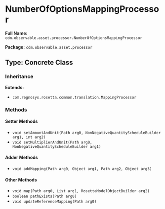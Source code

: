 # NumberOfOptionsMappingProcessor

**Full Name:** `cdm.observable.asset.processor.NumberOfOptionsMappingProcessor`

**Package:** `cdm.observable.asset.processor`

## Type: Concrete Class

### Inheritance

**Extends:**
- `com.regnosys.rosetta.common.translation.MappingProcessor`

### Methods

#### Setter Methods

- `void setAmountAndUnit(Path arg0, NonNegativeQuantityScheduleBuilder arg1, int arg2)`
- `void setMultiplierAndUnit(Path arg0, NonNegativeQuantityScheduleBuilder arg1)`

#### Adder Methods

- `void addMapping(Path arg0, Object arg1, Path arg2, Object arg3)`

#### Other Methods

- `void map(Path arg0, List arg1, RosettaModelObjectBuilder arg2)`
- `boolean pathExists(Path arg0)`
- `void updateReferenceMapping(Path arg0)`

